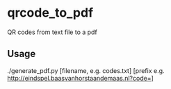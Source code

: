 # qrcode_to_pdf

QR codes from text file to a pdf

## Usage

./generate_pdf.py [filename, e.g. codes.txt] [prefix e.g. http://eindspel.baasvanhorstaandemaas.nl?code=]
